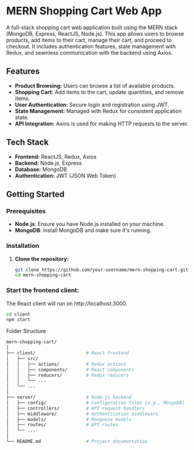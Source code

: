 # MERN Shopping Cart Web App

A full-stack shopping cart web application built using the MERN stack (MongoDB, Express, ReactJS, Node.js). This app allows users to browse products, add items to their cart, manage their cart, and proceed to checkout. It includes authentication features, state management with Redux, and seamless communication with the backend using Axios.

## Features

- **Product Browsing:** Users can browse a list of available products.
- **Shopping Cart:** Add items to the cart, update quantities, and remove items.
- **User Authentication:** Secure login and registration using JWT.
- **State Management:** Managed with Redux for consistent application state.
- **API Integration:** Axios is used for making HTTP requests to the server.

## Tech Stack

- **Frontend:** ReactJS, Redux, Axios
- **Backend:** Node.js, Express
- **Database:** MongoDB
- **Authentication:** JWT (JSON Web Token)

## Getting Started

### Prerequisites

- **Node.js**: Ensure you have Node.js installed on your machine.
- **MongoDB**: Install MongoDB and make sure it's running.

### Installation

1. **Clone the repository:**
   ```bash
   git clone https://github.com/your-username/mern-shopping-cart.git
   cd mern-shopping-cart


### Start the frontend client:
The React client will run on http://localhost:3000.
```bash
cd client
npm start
```


Folder Structure
```bash
mern-shopping-cart/
│
├── client/                   # React frontend
│   ├── src/
│   │   ├── actions/          # Redux actions
│   │   ├── components/       # React components
│   │   ├── reducers/         # Redux reducers
│   │   └── ...
│   └── ...
│
├── server/                   # Node.js backend
│   ├── config/               # Configuration files (e.g., MongoDB)
│   ├── controllers/          # API request handlers
│   ├── middleware/           # Authentication middleware
│   ├── models/               # Mongoose models
│   ├── routes/               # API routes
│   └── ...
│
└── README.md                 # Project documentation
